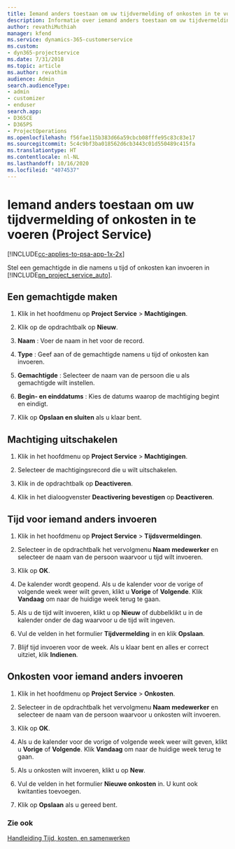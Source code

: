 ```yaml
---
title: Iemand anders toestaan om uw tijdvermelding of onkosten in te voeren
description: Informatie over iemand anders toestaan om uw tijdvermelding of onkosten in te voeren in Project Service
author: revathiMuthiah
manager: kfend
ms.service: dynamics-365-customerservice
ms.custom:
- dyn365-projectservice
ms.date: 7/31/2018
ms.topic: article
ms.author: revathim
audience: Admin
search.audienceType:
- admin
- customizer
- enduser
search.app:
- D365CE
- D365PS
- ProjectOperations
ms.openlocfilehash: f56fae115b383d66a59cbcb08fffe95c83c83e17
ms.sourcegitcommit: 5c4c9bf3ba018562d6cb3443c01d550489c415fa
ms.translationtype: HT
ms.contentlocale: nl-NL
ms.lasthandoff: 10/16/2020
ms.locfileid: "4074537"
---
```

# <a name="allow-someone-else-to-enter-your-time-entry-or-expense-project-service"></a>Iemand anders toestaan om uw tijdvermelding of onkosten in te voeren (Project Service)

[!INCLUDE[cc-applies-to-psa-app-1x-2x](../includes/cc-applies-to-psa-app-1x-2x.md)]

Stel een gemachtigde in die namens u tijd of onkosten kan invoeren in [!INCLUDE[pn_project_service_auto](../includes/pn-project-service-auto.md)].  
  
## <a name="create-a-delegate"></a>Een gemachtigde maken  
  
1.  Klik in het hoofdmenu op **Project Service** > **Machtigingen**.  
  
2.  Klik op de opdrachtbalk op **Nieuw**.  
  
3. **Naam** : Voer de naam in het voor de record.  
  
4. **Type** : Geef aan of de gemachtigde namens u tijd of onkosten kan invoeren.  
  
5. **Gemachtigde** : Selecteer de naam van de persoon die u als gemachtigde wilt instellen.  
  
6. **Begin- en einddatums** : Kies de datums waarop de machtiging begint en eindigt.  
  
7.  Klik op **Opslaan en sluiten** als u klaar bent.  
  
## <a name="turn-off-delegation"></a>Machtiging uitschakelen  
  
1.  Klik in het hoofdmenu op **Project Service** > **Machtigingen**.  
  
2.  Selecteer de machtigingsrecord die u wilt uitschakelen.  
  
3.  Klik in de opdrachtbalk op **Deactiveren**.  
  
4.  Klik in het dialoogvenster **Deactivering bevestigen** op **Deactiveren**.  
  
## <a name="enter-time-for-someone-else"></a>Tijd voor iemand anders invoeren  
  
1.  Klik in het hoofdmenu op **Project Service** > **Tijdsvermeldingen**.  
  
2.  Selecteer in de opdrachtbalk het vervolgmenu **Naam medewerker** en selecteer de naam van de persoon waarvoor u tijd wilt invoeren.  
  
3.  Klik op **OK**.  
  
4.  De kalender wordt geopend. Als u de kalender voor de vorige of volgende week weer wilt geven, klikt u **Vorige** of **Volgende**. Klik **Vandaag** om naar de huidige week terug te gaan.  
  
5.  Als u de tijd wilt invoeren, klikt u op **Nieuw** of dubbelklikt u in de kalender onder de dag waarvoor u de tijd wilt ingeven.  
  
6.  Vul de velden in het formulier **Tijdvermelding** in en klik **Opslaan**.  
  
7.  Blijf tijd invoeren voor de week. Als u klaar bent en alles er correct uitziet, klik **Indienen**.  
  
## <a name="enter-expenses-for-someone-else"></a>Onkosten voor iemand anders invoeren  
  
1.  Klik in het hoofdmenu op **Project Service** > **Onkosten**.  
  
2.  Selecteer in de opdrachtbalk het vervolgmenu **Naam medewerker** en selecteer de naam van de persoon waarvoor u onkosten wilt invoeren.  
  
3.  Klik op **OK**.  
  
4.  Als u de kalender voor de vorige of volgende week weer wilt geven, klikt u **Vorige** of **Volgende**. Klik **Vandaag** om naar de huidige week terug te gaan.  
  
5.  Als u onkosten wilt invoeren, klikt u op **New**.  
  
6.  Vul de velden in het formulier **Nieuwe onkosten** in. U kunt ook kwitanties toevoegen.  
  
7.  Klik op **Opslaan** als u gereed bent.  
  
### <a name="see-also"></a>Zie ook  
 [Handleiding Tijd, kosten, en samenwerken](../psa/time-expense-collaboration-guide.md)
